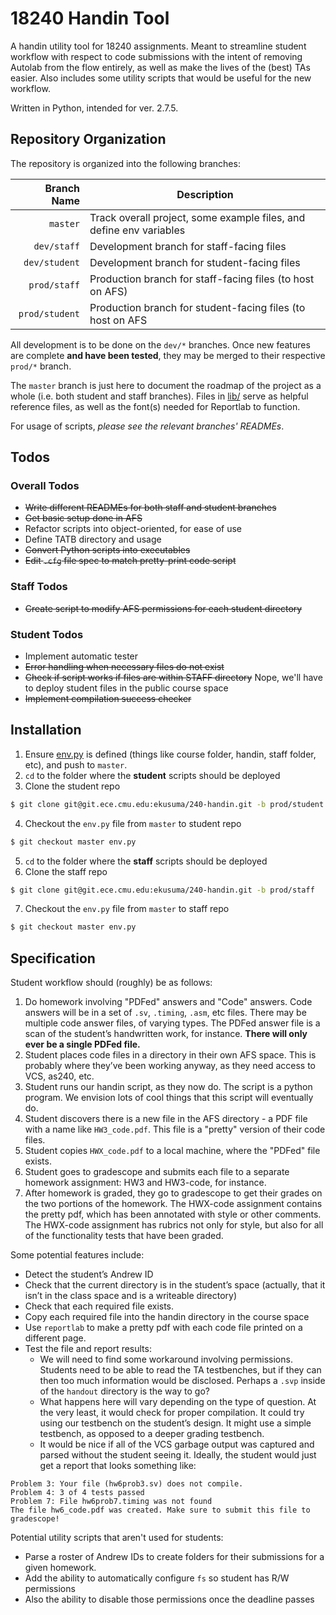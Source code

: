 # 18240 Handin Tool
A handin utility tool for 18240 assignments. Meant to streamline student
workflow with respect to code submissions with the intent of removing Autolab
from the flow entirely, as well as make the lives of the (best) TAs easier. Also
includes some utility scripts that would be useful for the new workflow.

Written in Python, intended for ver. 2.7.5.

## Repository Organization
The repository is organized into the following branches:

| Branch Name    | Description                                                         |
| -------------: | ------------------------------------------------------------------- |
| `master`       | Track overall project, some example files, and define env variables |
| `dev/staff`    | Development branch for staff-facing files                           |
| `dev/student`  | Development branch for student-facing files                         |
| `prod/staff`   | Production branch for staff-facing files (to host on AFS)           |
| `prod/student` | Production branch for student-facing files (to host on AFS          |

All development is to be done on the `dev/*` branches. Once new features are
complete **and have been tested**, they may be merged to their respective `prod/*`
branch.

The `master` branch is just here to document the roadmap of the project as a
whole (i.e. both student and staff branches). Files in [lib/](lib/) serve as
helpful reference files, as well as the font(s) needed for Reportlab to
function.

For usage of scripts, *please see the relevant branches' READMEs*.

## Todos
### Overall Todos
- ~~Write different READMEs for both staff and student branches~~
- ~~Get basic setup done in AFS~~
- Refactor scripts into object-oriented, for ease of use
- Define TATB directory and usage
- ~~Convert Python scripts into executables~~
- ~~Edit `.cfg` file spec to match pretty-print code script~~
### Staff Todos
- ~~Create script to modify AFS permissions for each student directory~~
### Student Todos
- Implement automatic tester
- ~~Error handling when necessary files do not exist~~
- ~~Check if script works if files are within STAFF directory~~ Nope, we'll have
  to deploy student files in the public course space
- ~~Implement compilation success checker~~

## Installation
1. Ensure [env.py](env.py) is defined (things like course folder, handin, staff
   folder, etc), and push to `master`.
2. `cd` to the folder where the **student** scripts should be deployed
3. Clone the student repo

```bash
$ git clone git@git.ece.cmu.edu:ekusuma/240-handin.git -b prod/student
```
4. Checkout the `env.py` file from `master` to student repo

```bash
$ git checkout master env.py
```
5. `cd` to the folder where the **staff** scripts should be deployed
6. Clone the staff repo

```bash
$ git clone git@git.ece.cmu.edu:ekusuma/240-handin.git -b prod/staff
```
7. Checkout the `env.py` file from `master` to staff repo

```bash
$ git checkout master env.py
```

## Specification
Student workflow should (roughly) be as follows:
1. Do homework involving "PDFed" answers and "Code" answers. Code answers will
be in a set of `.sv`, `.timing`, `.asm`, etc files. There may be multiple code answer
files, of varying types. The PDFed answer file is a scan of the student’s
handwritten work, for instance. **There will only ever be a single PDFed file.**
2. Student places code files in a directory in their own AFS space. This is
probably where they’ve been working anyway, as they need access to VCS, as240,
etc.
3. Student runs our handin script, as they now do. The script is a python
program. We envision lots of cool things that this script will eventually
do.
4. Student discovers there is a new file in the AFS directory - a PDF file
with a name like `HW3_code.pdf`. This file is a "pretty" version of their
code files.
5. Student copies `HWX_code.pdf` to a local machine, where the "PDFed"
file exists.
6. Student goes to gradescope and submits each file to a separate
homework assignment: HW3 and HW3-code, for instance.
7. After homework is graded, they go to gradescope to get their grades on the
two portions of the homework. The HWX-code assignment contains the pretty pdf,
which has been annotated with style or other comments. The HWX-code assignment
has rubrics not only for style, but also for all of the functionality tests that
have been graded.

Some potential features include:
- Detect the student’s Andrew ID
- Check that the current directory is in the student’s space (actually, that
it isn’t in the class space and is a writeable directory)
- Check that each required file exists.
- Copy each required file into the handin directory in the course space
- Use `reportlab` to make a pretty pdf with each code file printed
on a different page.
- Test the file and report results:
    - We will need to find some workaround involving permissions. Students need
      to be able to read the TA testbenches, but if they can then too much
      information would be disclosed. Perhaps a `.svp` inside of the `handout`
      directory is the way to go?
    - What happens here will vary depending on the type of question. At the very
    least, it would check for proper compilation. It could try using our
    testbench on the student’s design. It might use a simple testbench, as
    opposed to a deeper grading testbench.
    - It would be nice if all of the VCS garbage output was captured and parsed
    without the student seeing it.  Ideally, the student would just get a report
    that looks something like:
```
Problem 3: Your file (hw6prob3.sv) does not compile.
Problem 4: 3 of 4 tests passed
Problem 7: File hw6prob7.timing was not found
The file hw6_code.pdf was created. Make sure to submit this file to gradescope!
```

Potential utility scripts that aren't used for students:
- Parse a roster of Andrew IDs to create folders for their submissions for a
  given homework.
- Add the ability to automatically configure `fs` so student has R/W permissions
- Also the ability to disable those permissions once the deadline passes
